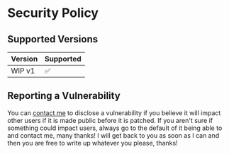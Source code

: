 # Security Policy

## Supported Versions

| Version | Supported          |
| ------- | ------------------ |
| WIP v1  | ✅                 |

## Reporting a Vulnerability

You can [contact me](mailto:ben.mcavoy@tutanota.com) to disclose a vulnerability if you believe it will impact other users if it is made public before it is patched. If you aren't sure if something could impact users, always go to the default of it being able to and contact me, many thanks!
I will get back to you as soon as I can and then you are free to write up whatever you please, thanks!
